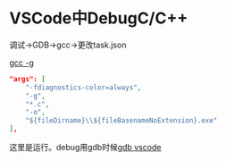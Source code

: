 # VSCode中DebugC/C++

调试->GDB->gcc->更改task.json

[gcc -g](../编译器/gcc/-g.md)

```json
"args": [
    "-fdiagnostics-color=always",
    "-g",
    "*.c",
    "-o",
    "${fileDirname}\\${fileBasenameNoExtension}.exe"
],
```

这里是运行。debug用gdb时候[gdb vscode](../编译器/gdb/_gdb.md)